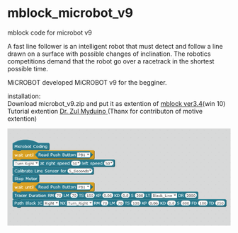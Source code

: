 # mblock_microbot_v9
mblock code for microbot v9

A fast line follower is an intelligent robot that must detect
and follow a line drawn on a surface with possible changes of inclination.
The robotics competitions demand that the robot go over a racetrack
in the shortest possible time. 

MiCROBOT developed MiCROBOT v9 for the begginer.

installation:<br>
Download microbot_v9.zip and put it as extention of  <a href="https://motive.global/wp-content/uploads/software/mBlock_win_V3.4.12.exe">mblock ver3.4</a>(win 10)
Tutorial extention <a href="https://www.youtube.com/channel/UClvDcd_48ju_Qxvp19ZA3zA/videos"> Dr. Zul Myduino </a>(Thanx for contributon of motive extention)

![alt_tag](https://raw.githubusercontent.com/julkifli/mblock_microbot_v9/main/mblock.png)


